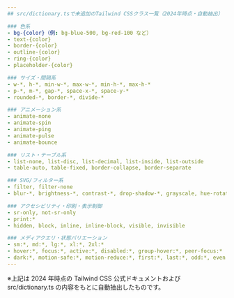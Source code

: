 ```yaml
---
## src/dictionary.tsで未追加のTailwind CSSクラス一覧（2024年時点・自動抽出）

### 色系
- bg-{color}（例: bg-blue-500, bg-red-100 など）
- text-{color}
- border-{color}
- outline-{color}
- ring-{color}
- placeholder-{color}

### サイズ・間隔系
- w-*, h-*, min-w-*, max-w-*, min-h-*, max-h-*
- p-*, m-*, gap-*, space-x-*, space-y-*
- rounded-*, border-*, divide-*

### アニメーション系
- animate-none
- animate-spin
- animate-ping
- animate-pulse
- animate-bounce

### リスト・テーブル系
- list-none, list-disc, list-decimal, list-inside, list-outside
- table-auto, table-fixed, border-collapse, border-separate

### SVG/フィルター系
- filter, filter-none
- blur-*, brightness-*, contrast-*, drop-shadow-*, grayscale, hue-rotate-*, invert, saturate-*, sepia

### アクセシビリティ・印刷・表示制御
- sr-only, not-sr-only
- print:*
- hidden, block, inline, inline-block, visible, invisible

### メディアクエリ・状態バリエーション
- sm:*, md:*, lg:*, xl:*, 2xl:*
- hover:*, focus:*, active:*, disabled:*, group-hover:*, peer-focus:*
- dark:*, motion-safe:*, motion-reduce:*, first:*, last:*, odd:*, even:*
---
```


※上記は 2024 年時点の Tailwind CSS 公式ドキュメントおよび src/dictionary.ts の内容をもとに自動抽出したものです。
